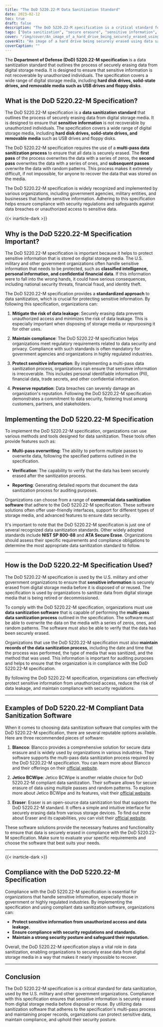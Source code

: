 ```yaml
---
title: "The DoD 5220.22-M Data Sanitization Standard"
date: 2023-02-12
toc: true
draft: false
description: "The DoD 5220.22-M specification is a critical standard for securely erasing sensitive information from digital storage media, widely used by the U.S. military and government organizations."
tags: ["Data sanitization", "secure erasure", "sensitive information", "data security", "digital storage media", "DoD 5220.22-M", "data protection", "data privacy", "information security", "data disposal", "data breach prevention", "data sanitization software", "digital security", "data destruction", "data management", "secure data erasure", "data recovery prevention", "cybersecurity", "data wiping", "information management", "secure disposal", "data destruction methods", "data sanitization process", "data overwrite", "data verification", "data sanitization standards", "data disposal best practices", "secure data disposal", "secure reuse", "data sanitization compliance", "secure data management"]
cover: "/img/cover/An_image_of_a_hard_drive_being_securely_erased_using_data.png"
coverAlt: "An image of a hard drive being securely erased using data sanitization software, with a padlock or a shield symbolizing security in the foreground"
coverCaption: ""
---
```


The **Department of Defense (DoD) 5220.22-M specification** is a data sanitization standard that outlines the process of securely erasing data from digital storage media. It is designed to ensure that sensitive information is not recoverable by unauthorized individuals. The specification covers a wide range of digital storage media, including **hard disk drives, solid-state drives, and removable media such as USB drives and floppy disks**.

## What is the DoD 5220.22-M Specification?

The DoD 5220.22-M specification is a **data sanitization standard** that outlines the process of securely erasing data from digital storage media. It is designed to ensure that **sensitive information** is not recoverable by unauthorized individuals. The specification covers a wide range of digital storage media, including **hard disk drives, solid-state drives, and removable media** such as USB drives and floppy disks.

The DoD 5220.22-M specification requires the use of a **multi-pass data sanitization process** to ensure that all data is securely erased. The **first pass** of the process overwrites the data with a series of zeros, the **second pass** overwrites the data with a series of ones, and **subsequent passes** overwrite the data with random patterns. This process makes it extremely difficult, if not impossible, for anyone to recover the data that was stored on the media.

The DoD 5220.22-M specification is widely recognized and implemented by various organizations, including government agencies, military entities, and businesses that handle sensitive information. Adhering to this specification helps ensure compliance with security regulations and safeguards against data breaches or unauthorized access to sensitive data.

{{< inarticle-dark >}}

## Why is the DoD 5220.22-M Specification Important?

The DoD 5220.22-M specification is important because it helps to protect sensitive information that is stored on digital storage media. The U.S. military and other government organizations often handle sensitive information that needs to be protected, such as **classified intelligence, personal information, and confidential financial data**. If this information were to fall into the wrong hands, it could have serious consequences, including national security threats, financial fraud, and identity theft.

The DoD 5220.22-M specification provides a **standardized approach** to data sanitization, which is crucial for protecting sensitive information. By following this specification, organizations can:

1. **Mitigate the risk of data leakage**: Securely erasing data prevents unauthorized access and minimizes the risk of data leakage. This is especially important when disposing of storage media or repurposing it for other uses.

2. **Maintain compliance**: The DoD 5220.22-M specification helps organizations meet regulatory requirements related to data security and privacy. Compliance with such standards is often mandatory for government agencies and organizations in highly regulated industries.

3. **Protect sensitive information**: By implementing a multi-pass data sanitization process, organizations can ensure that sensitive information is irrecoverable. This includes personal identifiable information (PII), financial data, trade secrets, and other confidential information.

4. **Preserve reputation**: Data breaches can severely damage an organization's reputation. Following the DoD 5220.22-M specification demonstrates a commitment to data security, fostering trust among customers, partners, and stakeholders.

## Implementing the DoD 5220.22-M Specification

To implement the DoD 5220.22-M specification, organizations can use various methods and tools designed for data sanitization. These tools often provide features such as:

- **Multi-pass overwriting**: The ability to perform multiple passes to overwrite data, following the specified patterns outlined in the specification.

- **Verification**: The capability to verify that the data has been securely erased after the sanitization process.

- **Reporting**: Generating detailed reports that document the data sanitization process for auditing purposes.

Organizations can choose from a range of **commercial data sanitization software** that adhere to the DoD 5220.22-M specification. These software solutions often offer user-friendly interfaces, support for different types of storage media, and advanced features to ensure data security.

It's important to note that the DoD 5220.22-M specification is just one of several recognized data sanitization standards. Other widely adopted standards include **NIST SP 800-88** and **ATA Secure Erase**. Organizations should assess their specific requirements and compliance obligations to determine the most appropriate data sanitization standard to follow.

______

## How is the DoD 5220.22-M Specification Used?

The DoD 5220.22-M specification is used by the U.S. military and other government organizations to ensure that **sensitive information** is securely erased from digital storage media before it is disposed of or reused. The specification is used by organizations to sanitize data from digital storage media that is being retired or decommissioned.

To comply with the DoD 5220.22-M specification, organizations must use **data sanitization software** that is capable of performing the **multi-pass data sanitization process** outlined in the specification. The software must be able to overwrite the data on the media with a series of zeros, ones, and random patterns. The software must also be able to verify that the data has been securely erased.

Organizations that use the DoD 5220.22-M specification must also **maintain records of the data sanitization process**, including the date and time that the process was performed, the type of media that was sanitized, and the method that was used. This information is important for auditing purposes and helps to ensure that the organization is in compliance with the DoD 5220.22-M specification.

By following the DoD 5220.22-M specification, organizations can effectively protect sensitive information from unauthorized access, reduce the risk of data leakage, and maintain compliance with security regulations.

______

## Examples of DoD 5220.22-M Compliant Data Sanitization Software

When it comes to choosing data sanitization software that complies with the DoD 5220.22-M specification, there are several reputable options available. Here are three recommended pieces of software:

1. **Blancco**: Blancco provides a comprehensive solution for secure data erasure and is widely used by organizations in various industries. Their software supports the multi-pass data sanitization process required by the DoD 5220.22-M specification. You can learn more about Blancco and their offerings on their [official website](https://www.blancco.com/).

2. **Jetico BCWipe**: Jetico BCWipe is another reliable choice for DoD 5220.22-M compliant data sanitization. Their software allows for secure erasure of data using multiple passes and random patterns. To explore more about Jetico BCWipe and its features, visit their [official website](https://www.jetico.com/products/personal-privacy/bcwipe).

3. **Eraser**: Eraser is an open-source data sanitization tool that supports the DoD 5220.22-M standard. It offers a simple and intuitive interface for securely erasing data from various storage devices. To find out more about Eraser and its capabilities, you can visit their [official website](https://eraser.heidi.ie/).

These software solutions provide the necessary features and functionality to ensure that data is securely erased in compliance with the DoD 5220.22-M specification. Make sure to evaluate your specific requirements and choose the software that best suits your needs.

______

{{< inarticle-dark >}}

## Compliance with the DoD 5220.22-M Specification

Compliance with the DoD 5220.22-M specification is essential for organizations that handle sensitive information, especially those in government or highly regulated industries. By implementing the specification and using compliant data sanitization software, organizations can:

- **Protect sensitive information from unauthorized access and data leakage.**
- **Ensure compliance with security regulations and standards.**
- **Maintain a strong security posture and safeguard their reputation.**

Overall, the DoD 5220.22-M specification plays a vital role in data sanitization, enabling organizations to securely erase data from digital storage media in a way that makes it nearly impossible to recover.

______

## Conclusion

The DoD 5220.22-M specification is a critical standard for data sanitization, used by the U.S. military and other government organizations. Compliance with this specification ensures that sensitive information is securely erased from digital storage media before disposal or reuse. By utilizing data sanitization software that adheres to the specification's multi-pass process and maintaining proper records, organizations can protect sensitive data, maintain compliance, and uphold their security posture.
